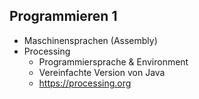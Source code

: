 ## Programmieren 1

- Maschinensprachen (Assembly)
- Processing
	- Programmiersprache & Environment
	- Vereinfachte Version von Java
	- https://processing.org